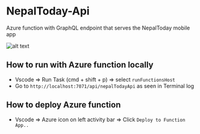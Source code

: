# NepalToday-Api
Azure function with GraphQL endpoint that serves the NepalToday mobile app

![alt text](https://user-images.githubusercontent.com/503803/52170255-31835d80-2715-11e9-81fb-28cb77f5d41b.png)


## How to run with Azure function locally
* Vscode => Run Task (cmd + shift + p) => select `runFunctionsHost`
* Go to `http://localhost:7071/api/nepalTodayApi` as seen in Terminal log

## How to deploy Azure function
* Vscode => Azure icon on left activity bar => Click `Deploy to Function App..`
